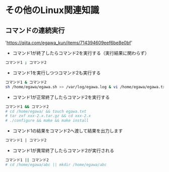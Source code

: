 # その他のLinux関連知識

## コマンドの連続実行

'https://qiita.com/egawa_kun/items/714394609eef6be8e0bf'

* コマンド1が終了したらコマンド2を実行する（実行結果に関わらず）
```bash
コマンド1 ; コマンド2
```

* コマンド1を実行しつつコマンド2も実行する
```bash
コマンド1 & コマンド2
sh /home/egawa/egawa.sh >> /var/log/egawa.log & vi /home/egawa/egawa.txt
```

* コマンド1が正常終了したらコマンド2を実行する
```bash
コマンド1 && コマンド2
# cd /home/egawa/ && touch egawa.txt
# tar zxf xxx-2.x.tar.gz && cd xxx-2.x
# ./configure && make && make install
```

* コマンド1の結果をコマンド2へ渡して結果を出力します
```bash
コマンド1 | コマンド2
```

* コマンド1が異常終了したらコマンド2が実行される
```bash
コマンド1 || コマンド2
# cd /home/egawa/abc || mkdir /home/egawa/abc
```